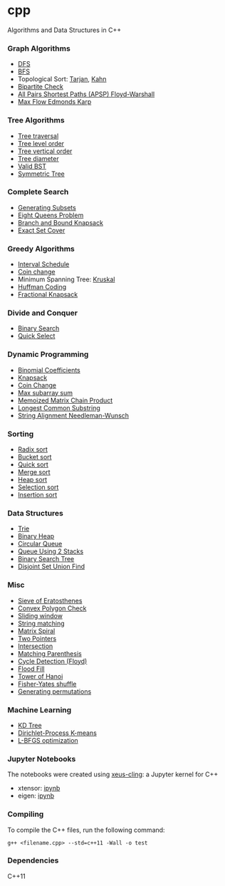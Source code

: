 # cpp
Algorithms and Data Structures in C++

### Graph Algorithms

* [DFS](./graphs/DFS.cpp)
* [BFS](./graphs/BFS.cpp)
* Topological Sort: [Tarjan](./graphs/topological_sort_tarjan.cpp), [Kahn](./graphs/topological_sort/topological_sort_kahn.cpp)
* [Bipartite Check](./graphs/bipartite_check.cpp)
* [All Pairs Shortest Paths (APSP) Floyd-Warshall](./graphs/apsp_floyd_warshall.cpp)
* [Max Flow Edmonds Karp](./graphs/max_flow_edmonds_karp.cpp)

### Tree Algorithms

* [Tree traversal](./trees/tree_traversal.cpp)
* [Tree level order](./trees/tree_level_order.cpp)  
* [Tree vertical order](./trees/tree_vertical_order.cpp)
* [Tree diameter](./trees/tree_diameter.cpp)  
* [Valid BST](./trees/tree_isValidBST.cpp)  
* [Symmetric Tree](./trees/tree_isSymmetric.cpp) 


### Complete Search

* [Generating Subsets](./complete_search/subset_gen.cpp)
* [Eight Queens Problem](./complete_search/eight_queens.cpp)
* [Branch and Bound Knapsack](./complete_search/knapsack_branch_and_bound.cpp)
* [Exact Set Cover](./complete_search/exact_cover.cpp)  

### Greedy Algorithms

* [Interval Schedule](./greedy/interval_schedule/interval_schedule.cpp)  
* [Coin change](./greedy/coin_change_greedy.cpp)  
* Minimum Spanning Tree: [Kruskal](./greedy/mst_kruskal.cpp)   
* [Huffman Coding](./greedy/huffman_coding.cpp)  
* [Fractional Knapsack](./greedy/knapsack_greedy.cpp)  

### Divide and Conquer

* [Binary Search](./divide_and_conquer/binary_search.cpp)  
* [Quick Select](./divide_and_conquer/quick_select.cpp)  

### Dynamic Programming

* [Binomial Coefficients](./dynamic_programming/binomial_coeffs.cpp)  
* [Knapsack](./dynamic_programming/knapsack_dp.cpp)  
* [Coin Change](./dynamic_programming/coin_change.cpp)
* [Max subarray sum](./dynamic_programming/max_subarray_sum.cpp)
* [Memoized Matrix Chain Product](./dynamic_programming/matrix_chain.cpp)
* [Longest Common Substring](./dynamic_programming/longest_common_substring/longest_common_substring.cpp)
* [String Alignment Needleman-Wunsch](./dynamic_programming/string_alignment.cpp)

### Sorting

* [Radix sort](./sorting/radix_sort.cpp)
* [Bucket sort](./sorting/bucket_sort.cpp)
* [Quick sort](./sorting/quick_sort.cpp)
* [Merge sort](./sorting/merge_sort.cpp)
* [Heap sort](./sorting/heap_sort.cpp)
* [Selection sort](./sorting/selection_sort.cpp)  
* [Insertion sort](./sorting/insertion_sort.cpp)  

### Data Structures

* [Trie](./data_structures/trie.cpp)  
* [Binary Heap](./data_structures/binary_heap.cpp)  
* [Circular Queue](./data_structures/circular_queue.cpp)  
* [Queue Using 2 Stacks](./data_structures/queue_with_2stacks.cpp)  
* [Binary Search Tree](./data_structures/bst.cpp)  
* [Disjoint Set Union Find](./data_structures/union_find.cpp) 
 

### Misc

* [Sieve of Eratosthenes](./misc/sieve_of_eratosthenes.cpp)
* [Convex Polygon Check](./misc/is_convex.cpp)
* [Sliding window](./misc/sliding_window.cpp)
* [String matching](./misc/string_matching.cpp)
* [Matrix Spiral](./misc/matrix_spiral.cpp)
* [Two Pointers](./misc/two_pointers.cpp)
* [Intersection](./misc/intersection.cpp)
* [Matching Parenthesis](./misc/matching_parentheses.cpp)
* [Cycle Detection (Floyd)](./misc/cycle_detection_floyd.cpp)
* [Flood Fill](./misc/flood_fill.cpp)  
* [Tower of Hanoi](./misc/tower_of_hanoi.cpp)  
* [Fisher-Yates shuffle](./misc/fisher_yates_shuffle.cpp)  
* [Generating permutations](./misc/permutations.cpp)  


### Machine Learning

* [KD Tree](./machine_learning/kdtree.cpp)  
* [Dirichlet-Process K-means](./machine_learning/dpmeans/dpmeans.cpp)  
* [L-BFGS optimization](./machine_learning/lbfgs/lbfgs_simple.cpp)  

### Jupyter Notebooks

The notebooks were created using [xeus-cling](https://github.com/QuantStack/xeus-cling): a Jupyter kernel for C++

* xtensor: [ipynb](https://github.com/vsmolyakov/cpp/blob/master/notebooks/xtensor.ipynb)
* eigen: [ipynb](https://github.com/vsmolyakov/cpp/blob/master/notebooks/eigen.ipynb)


### Compiling

To compile the C++ files, run the following command:

```
g++ <filename.cpp> --std=c++11 -Wall -o test 
```

### Dependencies

C++11
